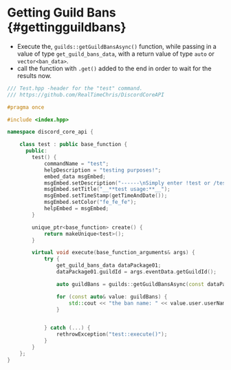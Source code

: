 Getting Guild Bans {#gettingguildbans}
============
- Execute the, `guilds::getGuildBansAsync()` function, while passing in a value of type `get_guild_bans_data`, with a return value of type `auto` or `vector<ban_data>`.
- call the function with `.get()` added to the end in order to wait for the results now.

```cpp
/// Test.hpp -header for the "test" command.
/// https://github.com/RealTimeChris/DiscordCoreAPI

#pragma once

#include <index.hpp>

namespace discord_core_api {

	class test : public base_function {
	  public:
		test() {
			commandName = "test";
			helpDescription = "testing purposes!";
			embed_data msgEmbed;
			msgEmbed.setDescription("------\nSimply enter !test or /test!\n------");
			msgEmbed.setTitle("__**test usage:**__");
			msgEmbed.setTimeStamp(getTimeAndDate());
			msgEmbed.setColor("fe_fe_fe");
			helpEmbed = msgEmbed;
		}

		unique_ptr<base_function> create() {
			return makeUnique<test>();
		}

		virtual void execute(base_function_arguments& args) {
			try {
				get_guild_bans_data dataPackage01;
				dataPackage01.guildId = args.eventData.getGuildId();

				auto guildBans = guilds::getGuildBansAsync(const dataPackage01).get();

				for (const auto& value: guildBans) {
					std::cout << "the ban name: " << value.user.userName << std::endl;
				}


			} catch (...) {
				rethrowException("test::execute()");
			}
		}
	};
}
```
